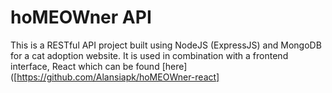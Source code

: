# hoMEOWner API

This is a RESTful API project built using NodeJS (ExpressJS) and MongoDB for a cat adoption website. It is used in combination with a frontend interface, React which can be found [here]([https://github.com/Alansiapk/hoMEOWner-react]
